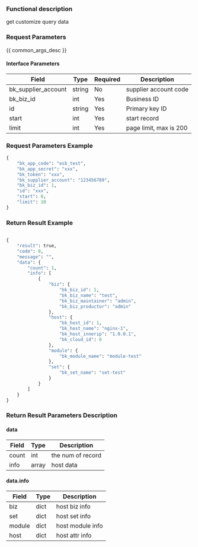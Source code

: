 ### Functional description

get customize query data

### Request Parameters

{{ common_args_desc }}

#### Interface Parameters

| Field      |  Type      | Required   |  Description      |
|-----------|------------|--------|------------|
| bk_supplier_account | string     | No     | supplier account code |
| bk_biz_id |  int     | Yes     | Business ID |
| id        |  string  | Yes     | Primary key ID |
| start     |  int     | Yes     | start record |
| limit     |  int     | Yes     | page limit, max is 200 |

### Request Parameters Example

```python
{
    "bk_app_code": "esb_test",
    "bk_app_secret": "xxx",
    "bk_token": "xxx",
    "bk_supplier_account": "123456789",
    "bk_biz_id": 1,
    "id": "xxx",
    "start": 0,
    "limit": 10
}
```

### Return Result Example

```python

{
    "result": true,
    "code": 0,
    "message": "",
    "data": {
        "count": 1,
        "info": [
            {
                "biz": {
                    "bk_biz_id": 1,
                    "bk_biz_name": "test",
                    "bk_biz_maintainer": "admin",
                    "bk_biz_productor": "admin"
                },
                "host": {
                    "bk_host_id": 1,
                    "bk_host_name": "nginx-1",
                    "bk_host_innerip": "1.0.0.1",
                    "bk_cloud_id": 0
                },
                "module": {
                    "bk_module_name": "module-test"
                },
                "set": {
                    "bk_set_name": "set-test"
                }
            }
        ]
    }
}
```

### Return Result Parameters Description

#### data

| Field      | Type      | Description      |
|-----------|-----------|-----------|
| count     | int          | the num of record |
| info      | array        | host data |

#### data.info

| Field      | Type      | Description      |
|-----------|-----------|-----------|
| biz      | dict       | host biz info |
| set      | dict       | host set info |
| module   | dict       | host module info |
| host     | dict       | host attr info |
